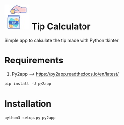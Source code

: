 # ![GitHub Logo](logo.jpg) Tip Calculator
Simple app to calculate the tip made with Python tkinter

# Requirements
1. Py2app --> https://py2app.readthedocs.io/en/latest/

```python
pip install -U py2app
```

# Installation
```python
python3 setup.py py2app
```
